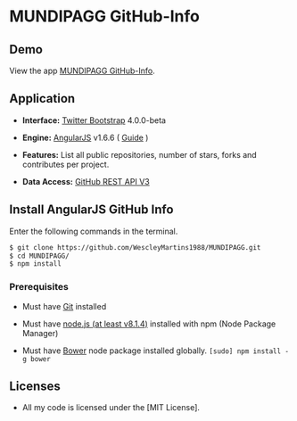 # MUNDIPAGG GitHub-Info

## Demo

View the app [MUNDIPAGG GitHub-Info](https://wescleymartins1988.github.io/MUNDIPAGG/#!/).


## Application

* **Interface:** [Twitter Bootstrap](https://getbootstrap.com/) 4.0.0-beta

* **Engine:** [AngularJS](http://angularjs.org/) v1.6.6 ( [Guide](http://docs.angularjs.org/guide/) )

* **Features:** List all public repositories, number of stars, forks and contributes per project.

* **Data Access:** [GitHub REST API V3](https://developer.github.com/v3/)


## Install AngularJS GitHub Info

Enter the following commands in the terminal.

```bash
$ git clone https://github.com/WescleyMartins1988/MUNDIPAGG.git
$ cd MUNDIPAGG/
$ npm install
```

### Prerequisites

* Must have [Git](http://git-scm.com/) installed

* Must have [node.js (at least v8.1.4)](http://nodejs.org/) installed with npm (Node Package Manager)

* Must have [Bower](https://github.com/bower/bower) node package installed globally.  `[sudo] npm install -g bower`


## Licenses

* All my code is licensed under the [MIT License].


[MUNDIPAGG GitHub-Info]: https://wescleymartins1988.github.io/MUNDIPAGG/#!/

